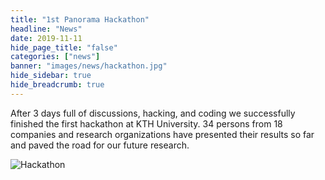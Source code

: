 ```yaml
---
title: "1st Panorama Hackathon"
headline: "News"
date: 2019-11-11
hide_page_title: "false"
categories: ["news"]
banner: "images/news/hackathon.jpg"
hide_sidebar: true
hide_breadcrumb: true
---
```


After 3 days full of discussions, hacking, and coding we successfully finished the first hackathon at KTH University. 34 persons from 18 companies and research organizations have presented their results so far and paved the road for our future research.

![Hackathon](/images/news/hackathon.jpg)

